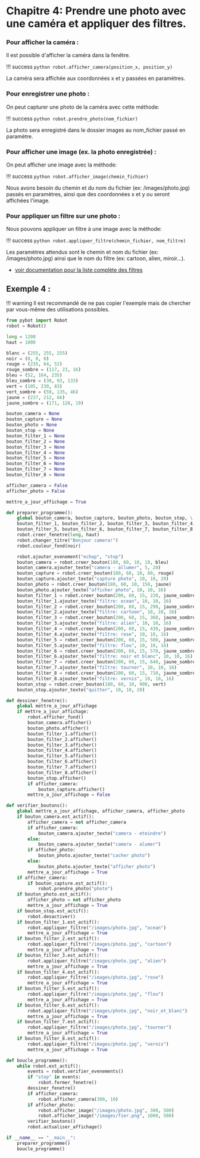 # Chapitre 4: Prendre une photo avec une caméra et appliquer des filtres.

### Pour afficher la caméra :

Il est possible d'afficher la caméra dans la fenêtre.

!!! success
    ```python
	robot.afficher_camera(position_x, position_y)
	```

La caméra sera affichée aux coordonnées x et y passées en paramètres.

### Pour enregistrer une photo :

On peut capturer une photo de la caméra avec cette méthode:

!!! success
    ```python
	robot.prendre_photo(nom_fichier)
	```

La photo sera enregistré dans le dossier images au nom_fichier passé en paramètre.

### Pour afficher une image (ex. la photo enregistrée) :

On peut afficher une image avec la méthode:

!!! success
    ```python
	robot.afficher_image(chemin_fichier)
	```

Nous avons besoin du chemin et du nom du fichier (ex: /images/photo.jpg) passés en paramètres, ainsi que des coordonnées x et y ou seront affichées l'image.

### Pour appliquer un filtre sur une photo :

Nous pouvons appliquer un filtre à une image avec la méthode:

!!! success
    ```python
	robot.appliquer_filtre(chemin_fichier, nom_filtre)
	```

Les paramètres attendus sont le chemin et nom du fichier (ex: /images/photo.jpg) ainsi que le nom du filtre (ex: cartoon, alien, miroir...).

- [voir documentation pour la liste complète des filtres](/ref#les-filtres)

## Exemple 4 :

!!! warning
    Il est recommandé de ne pas copier l'exemple mais de chercher par vous-même des utilisations possibles.

```python
from pybot import Robot
robot = Robot()

long = 1200
haut = 1000

blanc = (255, 255, 255)
noir = (0, 0, 0)
rouge = (235, 64, 52)
rouge_sombre = (117, 23, 16)
bleu = (52, 164, 235)
bleu_sombre = (30, 93, 133)
vert = (105, 230, 83)
vert_sombre = (59, 135, 46)
jaune = (237, 212, 66)
jaune_sombre = (171, 128, 19)

bouton_camera = None
bouton_capture = None
bouton_photo = None
bouton_stop = None
bouton_filter_1 = None
bouton_filter_2 = None
bouton_filter_3 = None
bouton_filter_4 = None
bouton_filter_5 = None
bouton_filter_6 = None
bouton_filter_7 = None
bouton_filter_8 = None

afficher_camera = False
afficher_photo = False

mettre_a_jour_affichage = True

def preparer_programme():
    global bouton_camera, bouton_capture, bouton_photo, bouton_stop, \
    bouton_filter_1, bouton_filter_2, bouton_filter_3, bouton_filter_4, \
    bouton_filter_5, bouton_filter_6, bouton_filter_7, bouton_filter_8
    robot.creer_fenetre(long, haut)
    robot.changer_titre("Bonjour camera!")
    robot.couleur_fond(noir)

    robot.ajouter_evenement("echap", "stop")
    bouton_camera = robot.creer_bouton(180, 60, 10, 10, bleu)
    bouton_camera.ajouter_texte("camera - allumer", 5, 20)
    bouton_capture = robot.creer_bouton(180, 60, 10, 80, rouge)
    bouton_capture.ajouter_texte("capture photo", 10, 10, 20)
    bouton_photo = robot.creer_bouton(180, 60, 10, 150, jaune)
    bouton_photo.ajouter_texte("afficher photo", 10, 10, 16)
    bouton_filter_1 = robot.creer_bouton(200, 60, 15, 220, jaune_sombre)
    bouton_filter_1.ajouter_texte("filtre: ocean", 10, 10, 16)
    bouton_filter_2 = robot.creer_bouton(200, 60, 15, 290, jaune_sombre)
    bouton_filter_2.ajouter_texte("filtre: cartoon", 10, 10, 16)
    bouton_filter_3 = robot.creer_bouton(200, 60, 15, 360, jaune_sombre)
    bouton_filter_3.ajouter_texte("filtre: alien", 10, 10, 16)
    bouton_filter_4 = robot.creer_bouton(200, 60, 15, 430, jaune_sombre)
    bouton_filter_4.ajouter_texte("filtre: rose", 10, 10, 16)
    bouton_filter_5 = robot.creer_bouton(200, 60, 15, 500, jaune_sombre)
    bouton_filter_5.ajouter_texte("filtre: flou", 10, 10, 16)
    bouton_filter_6 = robot.creer_bouton(200, 60, 15, 570, jaune_sombre)
    bouton_filter_6.ajouter_texte("filtre: noir et blanc", 10, 10, 16)
    bouton_filter_7 = robot.creer_bouton(200, 60, 15, 640, jaune_sombre)
    bouton_filter_7.ajouter_texte("filtre: tourner", 10, 10, 16)
    bouton_filter_8 = robot.creer_bouton(200, 60, 15, 710, jaune_sombre)
    bouton_filter_8.ajouter_texte("filtre: vernis", 10, 10, 16)
    bouton_stop = robot.creer_bouton(180, 60, 10, 900, vert)
    bouton_stop.ajouter_texte("quitter", 10, 10, 20)

def dessiner_fenetre():
    global mettre_a_jour_affichage
    if mettre_a_jour_affichage:
        robot.afficher_fond()
        bouton_camera.afficher()
        bouton_photo.afficher()
        bouton_filter_1.afficher()
        bouton_filter_2.afficher()
        bouton_filter_3.afficher()
        bouton_filter_4.afficher()
        bouton_filter_5.afficher()
        bouton_filter_6.afficher()
        bouton_filter_7.afficher()
        bouton_filter_8.afficher()
        bouton_stop.afficher()
        if afficher_camera:
            bouton_capture.afficher()
        mettre_a_jour_affichage = False

def verifier_boutons():
    global mettre_a_jour_affichage, afficher_camera, afficher_photo
    if bouton_camera.est_actif():
        afficher_camera = not afficher_camera
        if afficher_camera:
            bouton_camera.ajouter_texte("camera - eteindre")
        else:
            bouton_camera.ajouter_texte("camera - alumer")
        if afficher_photo:
            bouton_photo.ajouter_texte("cacher photo")
        else:
            bouton_photo.ajouter_texte("afficher photo")
        mettre_a_jour_affichage = True
    if afficher_camera:
        if bouton_capture.est_actif():
            robot.prendre_photo("photo")
    if bouton_photo.est_actif():
        afficher_photo = not afficher_photo
        mettre_a_jour_affichage = True
    if bouton_stop.est_actif():
        robot.desactiver()
    if bouton_filter_1.est_actif():
        robot.appliquer_filtre("/images/photo.jpg", "ocean")
        mettre_a_jour_affichage = True
    if bouton_filter_2.est_actif():
        robot.appliquer_filtre("/images/photo.jpg", "cartoon")
        mettre_a_jour_affichage = True
    if bouton_filter_3.est_actif():
        robot.appliquer_filtre("/images/photo.jpg", "alien")
        mettre_a_jour_affichage = True
    if bouton_filter_4.est_actif():
        robot.appliquer_filtre("/images/photo.jpg", "rose")
        mettre_a_jour_affichage = True
    if bouton_filter_5.est_actif():
        robot.appliquer_filtre("/images/photo.jpg", "flou")
        mettre_a_jour_affichage = True
    if bouton_filter_6.est_actif():
        robot.appliquer_filtre("/images/photo.jpg", "noir_et_blanc")
        mettre_a_jour_affichage = True
    if bouton_filter_7.est_actif():
        robot.appliquer_filtre("/images/photo.jpg", "tourner")
        mettre_a_jour_affichage = True
    if bouton_filter_8.est_actif():
        robot.appliquer_filtre("/images/photo.jpg", "vernis")
        mettre_a_jour_affichage = True

def boucle_programme():
    while robot.est_actif():
        events = robot.verifier_evenements()
        if "stop" in events:
            robot.fermer_fenetre()
        dessiner_fenetre()
        if afficher_camera:
            robot.afficher_camera(300, 10)
        if afficher_photo:
            robot.afficher_image("/images/photo.jpg", 300, 500)
            robot.afficher_image("/images/fier.png", 1000, 500)
        verifier_boutons()
        robot.actualiser_affichage()

if __name__ == "__main__":
    preparer_programme()
    boucle_programme()
```

